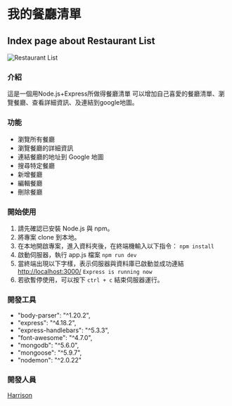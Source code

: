 # 我的餐廳清單
## Index page about Restaurant List
![Restaurant List](/restaurant_list.jpg)
### 介紹
這是一個用Node.js+Express所做得餐廳清單
可以增加自己喜愛的餐廳清單、瀏覽餐廳、查看詳細資訊、及連結到google地圖。

### 功能
- 瀏覽所有餐廳
- 瀏覽餐廳的詳細資訊
- 連結餐廳的地址到 Google 地圖
- 搜尋特定餐廳
- 新增餐廳
- 編輯餐廳
- 刪除餐廳

### 開始使用
1. 請先確認已安裝 Node.js 與 npm。
2. 將專案 clone 到本地。
3. 在本地開啟專案，進入資料夾後，在終端機輸入以下指令：
`npm install`
4. 啟動伺服器，執行 app.js 檔案
`npm run dev`
5. 當終端出現以下字樣，表示伺服器與資料庫已啟動並成功連結[http://localhost:3000/](http://localhost:3000/)
`Express is running now`
6. 若欲暫停使用，可以按下 `ctrl + c` 結束伺服器運行。

### 開發工具
- "body-parser": "^1.20.2",
- "express": "^4.18.2",
- "express-handlebars": "^5.3.3",
- "font-awesome": "^4.7.0",
- "mongodb": "^5.6.0",
- "mongoose": "^5.9.7",
- "nodemon": "^2.0.22"

### 開發人員
[Harrison](https://github.com/Harrison0502)
